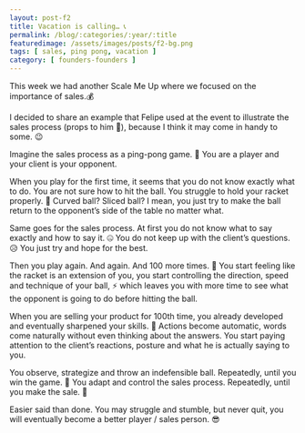 ```yaml
---
layout: post-f2
title: Vacation is calling… 📞
permalink: /blog/:categories/:year/:title
featuredimage: /assets/images/posts/f2-bg.png
tags: [ sales, ping pong, vacation ]
category: [ founders-founders ]
---
```


This week we had another Scale Me Up where we focused on the importance of sales.💰

I decided to share an example that Felipe used at the event to illustrate the sales process (props to him 🙌), because I think it may come in handy to some. 😉

Imagine the sales process as a ping-pong game. 🏓 You are a player and your client is your opponent.

When you play for the first time, it seems that you do not know exactly what to do. You are not sure how to hit the ball. You struggle to hold your racket properly. 🛑 Curved ball? Sliced ball? I mean, you just try to make the ball return to the opponent’s side of the table no matter what.

Same goes for the sales process. At first you do not know what to say exactly and how to say it. 🤐 You do not keep up with the client’s questions. 😥 You just try and hope for the best.

Then you play again. And again. And 100 more times. 🔁 You start feeling like the racket is an extension of you, you start controlling the direction, speed and technique of your ball, ⚡ which leaves you with more time to see what the opponent is going to do before hitting the ball.

When you are selling your product for 100th time, you already developed and eventually sharpened your skills. 💪 Actions become automatic, words come naturally without even thinking about the answers. You start paying attention to the client’s reactions, posture and what he is actually saying to you.

You observe, strategize and throw an indefensible ball. Repeatedly, until you win the game. 🏅
You adapt and control the sales process. Repeatedly, until you make the sale. 🤑

Easier said than done. You may struggle and stumble, but never quit, you will eventually become a better player / sales person. 😎